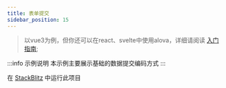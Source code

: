 ```yaml
---
title: 表单提交
sidebar_position: 15
---
```


> 以vue3为例，但你还可以在react、svelte中使用alova，详细请阅读 [入门指南](../overview/index);

:::info 示例说明
本示例主要展示基础的数据提交编码方式
:::


在 [StackBlitz](https://stackblitz.com/edit/alova-example-submit-form?file=src/App.vue) 中运行此项目